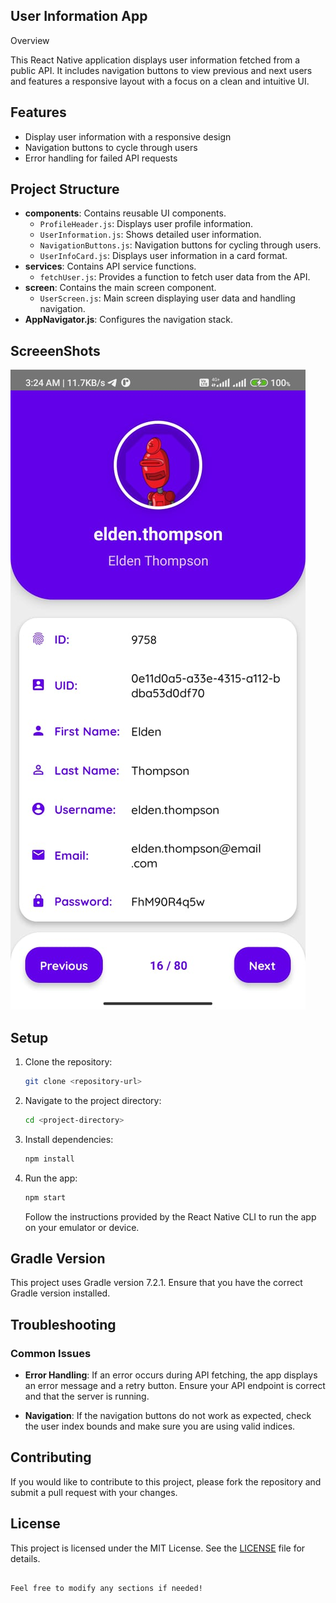 

## User Information App

Overview

This React Native application displays user information fetched from a public API. It includes navigation buttons to view previous and next users and features a responsive layout with a focus on a clean and intuitive UI.

## Features

- Display user information with a responsive design
- Navigation buttons to cycle through users
- Error handling for failed API requests

## Project Structure

- **components**: Contains reusable UI components.
  - `ProfileHeader.js`: Displays user profile information.
  - `UserInformation.js`: Shows detailed user information.
  - `NavigationButtons.js`: Navigation buttons for cycling through users.
  - `UserInfoCard.js`: Displays user information in a card format.
- **services**: Contains API service functions.
  - `fetchUser.js`: Provides a function to fetch user data from the API.
- **screen**: Contains the main screen component.
  - `UserScreen.js`: Main screen displaying user data and handling navigation.
- **AppNavigator.js**: Configures the navigation stack.


## ScreeenShots
![Home Screen](./ss/ss.jpeg)


## Setup

1. Clone the repository:

   ```bash
   git clone <repository-url>
   ```

2. Navigate to the project directory:

   ```bash
   cd <project-directory>
   ```

3. Install dependencies:

   ```bash
   npm install
   ```

4. Run the app:

   ```bash
   npm start
   ```

   Follow the instructions provided by the React Native CLI to run the app on your emulator or device.

## Gradle Version

This project uses Gradle version 7.2.1. Ensure that you have the correct Gradle version installed.

## Troubleshooting

### Common Issues

- **Error Handling**: If an error occurs during API fetching, the app displays an error message and a retry button. Ensure your API endpoint is correct and that the server is running.

- **Navigation**: If the navigation buttons do not work as expected, check the user index bounds and make sure you are using valid indices.

## Contributing

If you would like to contribute to this project, please fork the repository and submit a pull request with your changes.

## License

This project is licensed under the MIT License. See the [LICENSE](LICENSE) file for details.
```

Feel free to modify any sections if needed!
